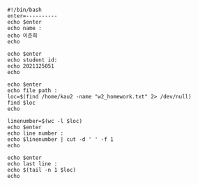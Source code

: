 <pre><code>
#!/bin/bash
enter=----------
echo $enter
echo name :
echo 이준희
echo

echo $enter
echo student id:
echo 2021125051
echo

echo $enter
echo file path :
loc=$(find /home/kau2 -name "w2_homework.txt" 2> /dev/null)
find $loc
echo

linenumber=$(wc -l $loc)
echo $enter
echo line number :
echo $linenumber | cut -d ' ' -f 1
echo

echo $enter
echo last line :
echo $(tail -n 1 $loc)
echo
</code></pre>
